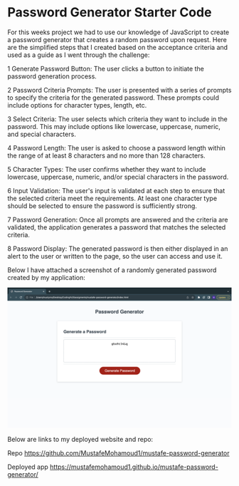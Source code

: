 # Password Generator Starter Code
For this weeks project we had to use our knowledge of JavaScript to create a password generator that creates a random password upon request. Here are the simplified steps that I created based on the acceptance criteria and used as a guide as I went through the challenge:

1   Generate Password Button: The user clicks a button to initiate the password generation process.

2   Password Criteria Prompts: The user is presented with a series of prompts to specify the criteria for the generated password. These prompts could include options for character types, length, etc.

3   Select Criteria: The user selects which criteria they want to include in the password. This may include options like lowercase, uppercase, numeric, and special characters.

4   Password Length: The user is asked to choose a password length within the range of at least 8 characters and no more than 128 characters.

5   Character Types: The user confirms whether they want to include lowercase, uppercase, numeric, and/or special characters in the password.

6   Input Validation: The user's input is validated at each step to ensure that the selected criteria meet the requirements. At least one character type should be selected to ensure the password is sufficiently strong.

7   Password Generation: Once all prompts are answered and the criteria are validated, the application generates a password that matches the selected criteria.

8   Password Display: The generated password is then either displayed in an alert to the user or written to the page, so the user can access and use it.

Below I have attached a screenshot of a randomly generated password created by my application:

![Screenshot of randomly generated password](assets/images/Screenshot%202023-10-19%20at%2022.52.10.png)

Below are links to my deployed website and repo:

Repo
https://github.com/MustafeMohamoud1/mustafe-password-generator

Deployed app
https://mustafemohamoud1.github.io/mustafe-password-generator/